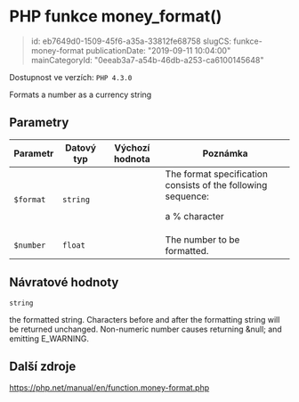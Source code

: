 PHP funkce money_format()
================================

> id: eb7649d0-1509-45f6-a35a-33812fe68758
> slugCS: funkce-money-format
> publicationDate: "2019-09-11 10:04:00"
> mainCategoryId: "0eeab3a7-a54b-46db-a253-ca6100145648"

Dostupnost ve verzích: `PHP 4.3.0`

Formats a number as a currency string


Parametry
--------------

| Parametr | Datový typ | Výchozí hodnota | Poznámka |
|-----|-----|-----|-----|
| `$format` | `string` |  | The format specification consists of the following sequence: <p>a % character |
| `$number` | `float` |  | The number to be formatted. |


Návratové hodnoty
----------------

`string`

the formatted string. Characters before and after the formatting
string will be returned unchanged.
Non-numeric number causes returning &null; and
emitting E_WARNING.

Další zdroje
------------

https://php.net/manual/en/function.money-format.php

